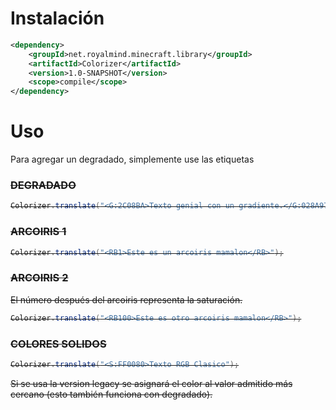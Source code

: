 # Instalación

```xml
<dependency>
    <groupId>net.royalmind.minecraft.library</groupId>
    <artifactId>Colorizer</artifactId>
    <version>1.0-SNAPSHOT</version>
    <scope>compile</scope>
</dependency>
```

# Uso
Para agregar un degradado, simplemente use las etiquetas <G></G> <RB></RB> <S>

### DEGRADADO
```java
Colorizer.translate("<G:2C08BA>Texto genial con un gradiente.</G:028A97>");
```
### ARCOIRIS 1
```java
Colorizer.translate("<RB1>Este es un arcoiris mamalon</RB>");
```
### ARCOIRIS 2
El número después del arcoiris representa la saturación.
```java
Colorizer.translate("<RB100>Este es otro arcoiris mamalon</RB>");
```
### COLORES SOLIDOS
```java
Colorizer.translate("<S:FF0080>Texto RGB Clasico");
```

Si se usa la version legacy se asignará el color al valor admitido más cercano (esto también funciona con degradado).
